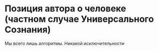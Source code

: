 # Позиция автора о человеке (частном случае Универсального Сознания)

Мы всего лишь алгоритмы. Никакой исключительности

